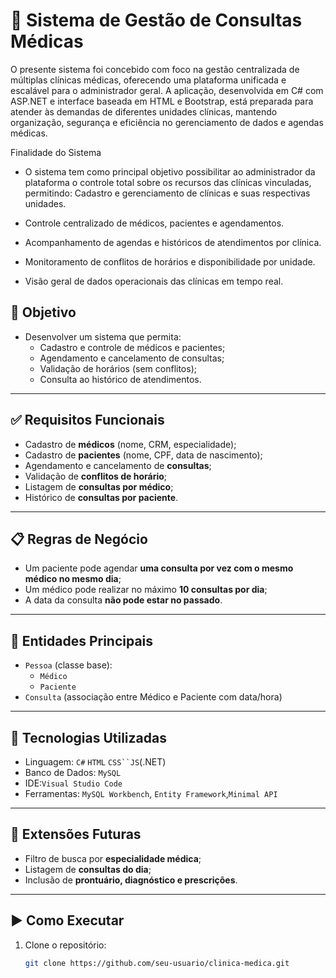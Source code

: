 # 🏥 Sistema de Gestão de Consultas Médicas

O presente sistema foi concebido com foco na gestão centralizada de múltiplas clínicas médicas, oferecendo uma plataforma unificada e escalável para o administrador geral. A aplicação, desenvolvida em C# com ASP.NET e interface baseada em HTML e Bootstrap, está preparada para atender às demandas de diferentes unidades clínicas, mantendo organização, segurança e eficiência no gerenciamento de dados e agendas médicas.

Finalidade do Sistema

- O sistema tem como principal objetivo possibilitar ao administrador da plataforma o controle total sobre os recursos das clínicas vinculadas, permitindo:
Cadastro e gerenciamento de clínicas e suas respectivas unidades.


- Controle centralizado de médicos, pacientes e agendamentos.


- Acompanhamento de agendas e históricos de atendimentos por clínica.


- Monitoramento de conflitos de horários e disponibilidade por unidade.


- Visão geral de dados operacionais das clínicas em tempo real.

## 📌 Objetivo

- Desenvolver um sistema que permita:
  - Cadastro e controle de médicos e pacientes;
  - Agendamento e cancelamento de consultas;
  - Validação de horários (sem conflitos);
  - Consulta ao histórico de atendimentos.

---

## ✅ Requisitos Funcionais

- Cadastro de **médicos** (nome, CRM, especialidade);
- Cadastro de **pacientes** (nome, CPF, data de nascimento);
- Agendamento e cancelamento de **consultas**;
- Validação de **conflitos de horário**;
- Listagem de **consultas por médico**;
- Histórico de **consultas por paciente**.

---

## 📋 Regras de Negócio

- Um paciente pode agendar **uma consulta por vez com o mesmo médico no mesmo dia**;
- Um médico pode realizar no máximo **10 consultas por dia**;
- A data da consulta **não pode estar no passado**.

---

## 🧩 Entidades Principais

- `Pessoa` (classe base):
  - `Médico`
  - `Paciente`
- `Consulta` (associação entre Médico e Paciente com data/hora)

---

## 🔧 Tecnologias Utilizadas

- Linguagem: `C#` `HTML` `CSS``JS`(.NET)
- Banco de Dados: `MySQL`
- IDE:`Visual Studio Code`
- Ferramentas: `MySQL Workbench`, `Entity Framework`,`Minimal API`

---

## 🚀 Extensões Futuras

- Filtro de busca por **especialidade médica**;
- Listagem de **consultas do dia**;
- Inclusão de **prontuário, diagnóstico e prescrições**.

---

## ▶️ Como Executar

1. Clone o repositório:
   ```bash
   git clone https://github.com/seu-usuario/clinica-medica.git
